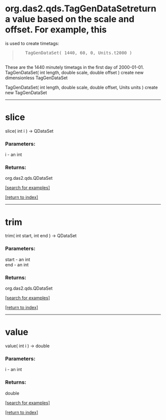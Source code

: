 # org.das2.qds.TagGenDataSetreturn a value based on the scale and offset.  For example, this
 is used to create timetags:
 <blockquote><pre>
   TagGenDataSet( 1440, 60, 0, Units.t2000 )
 </pre></blockquote>
 These are the 1440 minutely timetags in the first day of 2000-01-01.
TagGenDataSet( int length, double scale, double offset )
create new dimensionless TagGenDataSet

TagGenDataSet( int length, double scale, double offset, Units units )
create new TagGenDataSet

***
<a name="slice"></a>
# slice
slice( int i ) &rarr; QDataSet



### Parameters:
i - an int

### Returns:
org.das2.qds.QDataSet


<a href="https://github.com/autoplot/dev/search?q=slice&unscoped_q=slice">[search for examples]</a>

<a href="https://github.com/autoplot/documentation/blob/master/javadoc/index-all.md">[return to index]</a>

***
<a name="trim"></a>
# trim
trim( int start, int end ) &rarr; QDataSet



### Parameters:
start - an int
<br>end - an int

### Returns:
org.das2.qds.QDataSet


<a href="https://github.com/autoplot/dev/search?q=trim&unscoped_q=trim">[search for examples]</a>

<a href="https://github.com/autoplot/documentation/blob/master/javadoc/index-all.md">[return to index]</a>

***
<a name="value"></a>
# value
value( int i ) &rarr; double



### Parameters:
i - an int

### Returns:
double


<a href="https://github.com/autoplot/dev/search?q=value&unscoped_q=value">[search for examples]</a>

<a href="https://github.com/autoplot/documentation/blob/master/javadoc/index-all.md">[return to index]</a>

